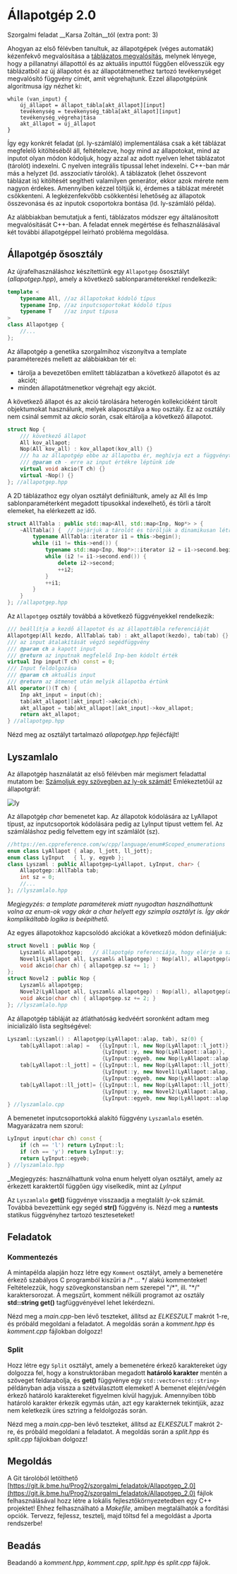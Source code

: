# Állapotgép 2.0
Szorgalmi feladat __Karsa Zoltán__tól (extra pont: 3)

Ahogyan az első félévben tanultuk, az állapotgépek (véges automaták) kézenfekvő megvalósítása a [táblázatos megvalósítás](https://infoc.eet.bme.hu/ea12/#13), melynek lényege, hogy a pillanatnyi állapottól és az aktuális inputtól függően elővesszük egy táblázatból az új állapotot és az állapotátmenethez tartozó tevékenységet megvalósító függvény címét, amit végrehajtunk. Ezzel állapotgépünk algoritmusa így nézhet ki:
```
while (van_input) {
    új_állapot = állapot_tábla[akt_állapot][input]
	tevékenység = tevékenység_tábla[akt_állapot][input]
	tevékenység_végrehajtása
	akt_állapot = új_állapot
}
```
Így egy konkrét feladat (pl. ly-számláló) implementálása csak a két táblázat megfelelő kitöltéséből áll, feltételezve, hogy mind az állapotokat, mind az inputot olyan módon kódoljuk, hogy azzal az adott nyelven lehet táblázatot (tárolót) indexelni. C nyelven integrális típussal lehet indexelni. C++-ban már más a helyzet (ld. asszociatív tárolók). 
A táblázatok (lehet összevont táblázat is) kitöltését segítheti valamilyen generátor, ekkor azok mérete nem nagyon érdekes. Amennyiben kézzel töltjük ki, érdemes a táblázat méretét csökkenteni. A legkézenfekvőbb csökkentési lehetőség az állapotok összevonása és az inputok csoportokra bontása (ld. ly-számláló példa).

Az alábbiakban bemutatjuk a fenti, táblázatos módszer egy általánosított megvalósítását C++-ban. A feladat ennek megértése és felhasználásával két további állapotgéppel leírható probléma megoldása.

## Állapotgép ősosztály

Az újrafelhasználáshoz készítettünk egy `Allapotgep` ősosztályt (_allapotgep.hpp_), amely a következő sablonparaméterekkel rendelkezik:
```c++
template <
    typename All, //az állapotokat kódoló típus
    typename Inp, //az inputcsoportokat kódoló típus 
    typename T    //az input típusa
>
class Allapotgep {
    //...
};
```

Az állapotgép a genetika szorgalmihoz viszonyítva a template paraméterezés mellett az alábbiakban tér el:

 - tárolja a bevezetőben említett táblázatban a következő állapotot és az akciót;
 - minden állapotátmenetkor végrehajt egy akciót.
 
A következő állapot és az akció tárolására heterogén kollekcióként tárolt objektumokat használunk, melyek alaposztálya a `Nop` osztály. Ez az osztály nem csinál semmit az _akcio_ során, csak eltárolja a következő állapotot. 

```c++
struct Nop {
    /// következő állapot
    All kov_allapot;
    Nop(All kov_all) : kov_allapot(kov_all) {}
    /// ha az állapotgép ebbe az állapotba ér, meghívja ezt a függvényt
    /// @param ch - erre az input értékre léptünk ide
    virtual void akcio(T ch) {}
    virtual ~Nop() {}
}; //allapotgep.hpp
```

A 2D táblázathoz egy olyan osztályt definiáltunk, amely az All és Imp sablonparaméterként megadott típusokkal indexelhető, és törli a tárolt elemeket, ha elérkezett az idő.
```c++
struct AllTabla : public std::map<All, std::map<Inp, Nop*> > {
    ~AllTabla() {  // bejárjuk a tárolót és töröljük a dinamikusan létrehozott elemeket 
        typename AllTabla::iterator i1 = this->begin();
        while (i1 != this->end()) {
            typename std::map<Inp, Nop*>::iterator i2 = i1->second.begin();
            while (i2 != i1->second.end()) {
                delete i2->second;
                ++i2;
            }
            ++i1;
        }
    }
}; //allapotgep.hpp
```
Az `Allapotgep` osztály továbbá a következő függvényekkel rendelkezik:
```c++
/// beállítja a kezdő állapotot és az állapottábla referenciáját
Allapotgep(All kezdo, AllTabla& tab) : akt_allapot(kezdo), tab(tab) {}
/// az input átalakítását végző segédfüggvény
/// @param ch a kapott input
/// @return az inputnak megfelelő Inp-ben kódolt érték
virtual Inp input(T ch) const = 0;
/// Input feldolgozása
/// @param ch aktuális input
/// @return az átmenet után melyik állapotba értünk
All operator()(T ch) {
    Inp akt_input = input(ch);
    tab[akt_allapot][akt_input]->akcio(ch);
    akt_allapot = tab[akt_allapot][akt_input]->kov_allapot;
    return akt_allapot;
} //allapotgep.hpp
```
Nézd meg az osztályt tartalmazó _allapotgep.hpp_ fejlécfájlt!

## Lyszamlalo
Az állapotgép használatát az első félévben már megismert feladattal mutatom be: [Számoljuk egy szövegben az ly-ok számát!](https://infoc.eet.bme.hu/ea12/#6) 
Emlékeztetőül az állapotgráf: 

![ly](ly.png)  

Az állapotgép *char* bemenetet kap. Az állapotok kódolására az LyAllapot típust, az inputcsoportok kódolására pedig az LyInput típust vettem fel. Az számláláshoz pedig felvettem egy int számlálót (sz). 

```c++
//https://en.cppreference.com/w/cpp/language/enum#Scoped_enumerations
enum class LyAllapot { alap, l_jott, ll_jott};
enum class LyInput   { l, y, egyeb };
class Lyszaml : public Allapotgep<LyAllapot, LyInput, char> {
    Allapotgep::AllTabla tab;
    int sz = 0;
    //...
}; //lyszamlalo.hpp
```
_Megjegyzés: a template paraméterek miatt nyugodtan használhattunk volna az enum-ok vagy akár a char helyett egy szimpla osztályt is. Így akár komplikáltabb logika is beépíthető._

Az egyes állapotokhoz kapcsolódó akciókat a következő módon definiáljuk: 

```c++
struct Novel1 : public Nop {
    Lyszaml& allapotgep;   // állapotgép referenciája, hogy elérje a számlálót
    Novel1(LyAllapot all, Lyszaml& allapotgep) : Nop(all), allapotgep(allapotgep) {}
    void akcio(char ch) { allapotgep.sz += 1; }
};
struct Novel2 : public Nop {
    Lyszaml& allapotgep;
    Novel2(LyAllapot all, Lyszaml& allapotgep) : Nop(all), allapotgep(allapotgep) {}
    void akcio(char ch) { allapotgep.sz += 2; }
}; //lyszamlalo.hpp
```

Az állapotgép tábláját az átláthatóság kedvéért soronként adtam meg inicializáló lista segítségével: 
```c++
Lyszaml::Lyszaml() : Allapotgep(LyAllapot::alap, tab), sz(0) {
    tab[LyAllapot::alap] =   {{LyInput::l, new Nop(LyAllapot::l_jott)},
                              {LyInput::y, new Nop(LyAllapot::alap)},
                              {LyInput::egyeb, new Nop(LyAllapot::alap)}};
    tab[LyAllapot::l_jott] = {{LyInput::l, new Nop(LyAllapot::ll_jott)},
                              {LyInput::y, new Novel1(LyAllapot::alap, *this)},
                              {LyInput::egyeb, new Nop(LyAllapot::alap)}};
    tab[LyAllapot::ll_jott]= {{LyInput::l, new Nop(LyAllapot::ll_jott)},
                              {LyInput::y, new Novel2(LyAllapot::alap, *this)},
                              {LyInput::egyeb, new Nop(LyAllapot::alap)}};
} //lyszamlalo.cpp
```

A bemenetet inputcsoportokká alakító függvény `Lyszamlalo` esetén. Magyarázatra nem szorul:
```c++
LyInput input(char ch) const {
    if (ch == 'l') return LyInput::l;
    if (ch == 'y') return LyInput::y;
    return LyInput::egyeb;
} //lyszamlalo.hpp
```

_Megjegyzés: használhattunk volna enum helyett olyan osztályt, amely az érkezett karaktertől függően úgy viselkedik, mint az _LyInput_

Az `Lyszamlalo` **get()** függvénye visszaadja a megtalált _ly_-ok számát. Továbbá bevezettünk egy segéd **str()** függvény is. Nézd meg a **runtests** statikus függvényhez tartozó teszteseteket!

## Feladatok
### Kommentezés
A mintapélda alapján hozz létre egy `Komment` osztályt, amely a bemenetére érkező szabályos C programból kiszűri a /* ... */ alakú kommenteket! Feltételezzük, hogy szövegkonstansban nem szerepel "/\*", ill. "\*/" karaktersorozat. A megszűrt, komment nélküli programot az osztály **std::string get()** tagfüggvényével lehet lekérdezni. 

Nézd meg a _main.cpp_-ben lévő teszteket, állítsd az _ELKESZULT_ makrót 1-re, és próbáld megoldani a feladatot. A megoldás során a *komment.hpp* és *komment.cpp* fájlokban dolgozz!

### Split
Hozz létre egy `Split` osztályt, amely a bemenetére érkező karaktereket úgy dolgozza fel, hogy a konstruktorában megadott **határoló karakter** mentén a szöveget feldarabolja, és **get()** függvénye egy `std::vector<std::string>` példányban adja vissza a szétválasztott elemeket! 
A bemenet elején/végén érkező határoló karaktereket figyelmen kívül hagyjuk. Amennyiben több határoló karakter érkezik egymás után, azt egy karakternek tekintjük, azaz nem keletkezik üres sztring a feldolgozás során.  

Nézd meg a _main.cpp_-ben lévő teszteket, állítsd az _ELKESZULT_ makrót 2-re, és próbáld megoldani a feladatot. A megoldás során a *split.hpp* és *split.cpp* fájlokban dolgozz!

## Megoldás
A Git tárolóból letölthető [https://git.ik.bme.hu/Prog2/szorgalmi_feladatok/Allapotgep_2.0](https://git.ik.bme.hu/Prog2/szorgalmi_feladatok/Allapotgep_2.0)
fájlok felhasználásával hozz létre a lokális fejlesztőkörnyezetedben egy C++ projektet! Ehhez felhasználható a *Makefile*, amiben megtalálhatók a fordítási opciók. Tervezz, fejlessz, tesztelj, majd töltsd fel a megoldást a Jporta rendszerbe! 

## Beadás
Beadandó a *komment.hpp*, *komment.cpp*, *split.hpp* és *split.cpp* fájlok. 

